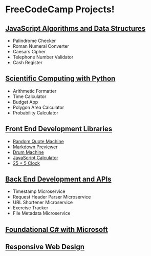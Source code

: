 # FreeCodeCamp Projects!

## [JavaScript Algorithms and Data Structures](https://www.freecodecamp.org/certification/Perlesvaux/javascript-algorithms-and-data-structures)
- Palindrome Checker	
- Roman Numeral Converter	
- Caesars Cipher	
- Telephone Number Validator	
- Cash Register

## [Scientific Computing with Python](https://www.freecodecamp.org/certification/Perlesvaux/scientific-computing-with-python-v7)
- Arithmetic Formatter	
- Time Calculator	
- Budget App	
- Polygon Area Calculator	
- Probability Calculator

## [Front End Development Libraries](https://www.freecodecamp.org/certification/Perlesvaux/front-end-development-libraries)
- [Random Quote Machine](React/rand_quo_gen/monolith.html)
- [Markdown Previewer](React/mrk_dwn_prev/monolith.html)
- [Drum Machine](React/drum-machine/monolith.html)
- [JavaScript Calculator](React/calc_js/monolith.html)
- [25 + 5 Clock](React/clock_25_5/monolith.html)

## [Back End Development and APIs](https://www.freecodecamp.org/certification/Perlesvaux/back-end-development-and-apis)
- Timestamp Microservice
- Request Header Parser Microservice
- URL Shortener Microservice
- Exercise Tracker
- File Metadata Microservice

## [Foundational C# with Microsoft](https://www.freecodecamp.org/certification/Perlesvaux/foundational-c-sharp-with-microsoft) 

## [Responsive Web Design](https://www.freecodecamp.org/certification/Perlesvaux/responsive-web-design) 
